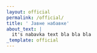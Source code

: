 ```yaml
---
layout: official
permalink: /official/
title: ' Jавнe набавке'
about_text: |
  it's nabavka text bla bla bla
_template: official
---
```






